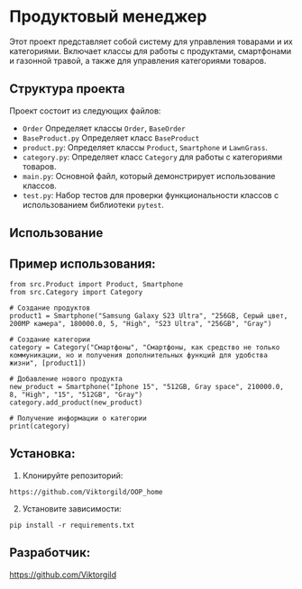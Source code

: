 # Продуктовый менеджер

Этот проект представляет собой систему для управления товарами и их категориями. Включает классы для работы с продуктами, смартфонами и газонной травой, а также для управления категориями товаров.

## Структура проекта

Проект состоит из следующих файлов:
- `Order` Определяет классы `Order`, `BaseOrder`
- `BaseProduct.py` Определяет класс `BaseProduct`
- `product.py`: Определяет классы `Product`, `Smartphone` и `LawnGrass`.
- `category.py`: Определяет класс `Category` для работы с категориями товаров.
- `main.py`: Основной файл, который демонстрирует использование классов.
- `test.py`: Набор тестов для проверки функциональности классов с использованием библиотеки `pytest`.

## Использование

## Пример использования:
```
from src.Product import Product, Smartphone
from src.Category import Category

# Создание продуктов
product1 = Smartphone("Samsung Galaxy S23 Ultra", "256GB, Серый цвет, 200MP камера", 180000.0, 5, "High", "S23 Ultra", "256GB", "Gray")

# Создание категории
category = Category("Смартфоны", "Смартфоны, как средство не только коммуникации, но и получения дополнительных функций для удобства жизни", [product1])

# Добавление нового продукта
new_product = Smartphone("Iphone 15", "512GB, Gray space", 210000.0, 8, "High", "15", "512GB", "Gray")
category.add_product(new_product)

# Получение информации о категории
print(category)
```

## Установка:
1. Клонируйте репозиторий:
```
https://github.com/Viktorgild/OOP_home
```
2. Установите зависимости:
```
pip install -r requirements.txt
```

## Разработчик:

https://github.com/Viktorgild